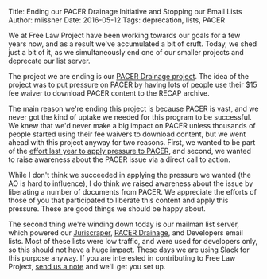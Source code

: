 Title: Ending our PACER Drainage Initiative and Stopping our Email Lists
Author: mlissner
Date: 2016-05-12
Tags: deprecation, lists, PACER


We at Free Law Project have been working towards our goals for a few years now, and as a result we've accumulated a bit of cruft. Today, we shed just a bit of it, as we simultaneously end one of our smaller projects and deprecate our list server.

The project we are ending is our [PACER Drainage project][1]. The idea of the project was to put pressure on PACER by having lots of people use their $15 fee waiver to download PACER content to the RECAP archive.

The main reason we're ending this project is because PACER is vast, and we never got the kind of uptake we needed for this program to be successful. We knew that we'd never make a big impact on PACER unless thousands of people started using their fee waivers to download content, but we went ahead with this project anyway for two reasons. First, we wanted to be part of the [effort last year to apply pressure to PACER][yo], and second, we wanted to raise awareness about the PACER issue via a direct call to action.

While I don't think we succeeded in applying the pressure we wanted (the AO is hard to influence), I do think we raised awareness about the issue by liberating a number of documents from PACER. We appreciate the efforts of those of you that participated to liberate this content and apply this pressure. These are good things we should be happy about.

The second thing we're winding down today is our mailman list server, which powered our [Juriscraper][js], [PACER Drainage][1], and Developers email lists. Most of these lists were low traffic, and were used for developers only, so this should not have a huge impact. These days we are using Slack for this purpose anyway. If you are interested in contributing to Free Law Project, [send us a note][c] and we'll get you set up.


[1]: {filename}/help-agitate-to-open-up-pacer.md
[c]: {filename}/pages/contact.md
[yo]: http://yo.yourhonor.org/
[js]: {filename}/new-juriscraper-email-list.md
